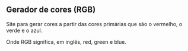 ## Gerador de cores (RGB)

Site para gerar cores a partir das cores primárias que são o vermelho, o verde e o azul. 

Onde RGB significa, em inglês, red, green e blue.
